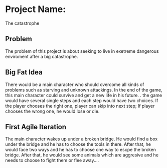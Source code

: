 # Project Name:
The catastrophe

## Problem
The problem of this project is about seeking to live in exetreme dangerous enviroment after a big catastrophe. 
## Big Fat Idea
 There would be a main character who should overcome all kinds of problems such as starving and unknown attackings. In the end of the game, this main character could survive and get a new life in his future. . the game would have several single steps and each step would have two choices. If the player chooses the right one, player can skip into next step; If player chooses the wrong one, he would lose or die. 
 

## First Agile Iteration
The main character wakes up under a broken bridge. He would find a box under the bridge and he has to choose the tools in there. After that, he would face two ways and he has to choose one way to escpe the broken bridge. After that, he would see some animals which are aggresive and he needs to choose to fight them or flee away....
